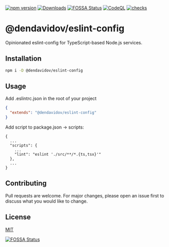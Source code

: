 [![npm version](https://img.shields.io/npm/v/@dendavidov/eslint-config.svg)](https://www.npmjs.com/package/@dendavidov/eslint-config)
[![Downloads](https://img.shields.io/npm/dm/@dendavidov/eslint-config.svg)](https://www.npmjs.com/package/@dendavidov/eslint-config)
[![FOSSA Status](https://app.fossa.com/api/projects/git%2Bgithub.com%2Fdendavidov%2Feslint-config.svg?type=shield)](https://app.fossa.com/projects/git%2Bgithub.com%2Fdendavidov%2Feslint-config?ref=badge_shield)
[![CodeQL](https://github.com/dendavidov/eslint-config/actions/workflows/codeql.yml/badge.svg)](https://github.com/dendavidov/eslint-config/actions/workflows/codeql.yml)
[![checks](https://github.com/dendavidov/eslint-config/actions/workflows/test.yml/badge.svg)](https://github.com/dendavidov/eslint-config/actions/workflows/test.yml)

# @dendavidov/eslint-config

Opinionated eslint-config for TypeScript-based Node.js services.

## Installation

```bash
npm i -D @dendavidov/eslint-config
```

## Usage

Add .eslintrc.json in the root of your project
```json
{
  "extends": "@dendavidov/eslint-config"
}
```
Add script to package.json -> scripts:
```
{
  ...
  "scripts": {
    ...
    "lint": "eslint './src/**/*.{ts,tsx}'"
  },
  ...
}
```

## Contributing

Pull requests are welcome. For major changes, please open an issue first
to discuss what you would like to change.

## License

[MIT](https://dendavidov.mit-license.org/)

[![FOSSA Status](https://app.fossa.com/api/projects/git%2Bgithub.com%2Fdendavidov%2Feslint-config.svg?type=large)](https://app.fossa.com/projects/git%2Bgithub.com%2Fdendavidov%2Feslint-config?ref=badge_large)
